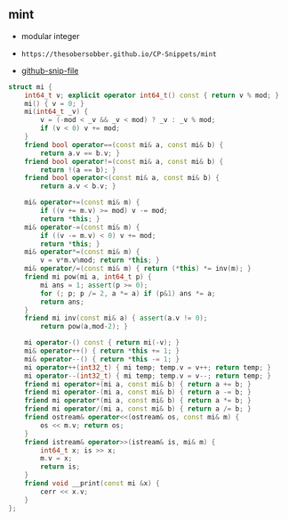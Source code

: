 
## mint

- modular integer
- ```
  https://thesobersobber.github.io/CP-Snippets/mint
  ```
- [github-snip-file](https://github.com/theSoberSobber/CP-Snippets/blob/main/snippets.json#L1903)

```cpp
struct mi {
    int64_t v; explicit operator int64_t() const { return v % mod; }
    mi() { v = 0; }
    mi(int64_t _v) {
        v = (-mod < _v && _v < mod) ? _v : _v % mod;
        if (v < 0) v += mod;
    }
    friend bool operator==(const mi& a, const mi& b) {
        return a.v == b.v; }
    friend bool operator!=(const mi& a, const mi& b) {
        return !(a == b); }
    friend bool operator<(const mi& a, const mi& b) {
        return a.v < b.v; }

    mi& operator+=(const mi& m) {
        if ((v += m.v) >= mod) v -= mod;
        return *this; }
    mi& operator-=(const mi& m) {
        if ((v -= m.v) < 0) v += mod;
        return *this; }
    mi& operator*=(const mi& m) {
        v = v*m.v%mod; return *this; }
    mi& operator/=(const mi& m) { return (*this) *= inv(m); }
    friend mi pow(mi a, int64_t p) {
        mi ans = 1; assert(p >= 0);
        for (; p; p /= 2, a *= a) if (p&1) ans *= a;
        return ans;
    }
    friend mi inv(const mi& a) { assert(a.v != 0);
        return pow(a,mod-2); }

    mi operator-() const { return mi(-v); }
    mi& operator++() { return *this += 1; }
    mi& operator--() { return *this -= 1; }
    mi operator++(int32_t) { mi temp; temp.v = v++; return temp; }
    mi operator--(int32_t) { mi temp; temp.v = v--; return temp; }
    friend mi operator+(mi a, const mi& b) { return a += b; }
    friend mi operator-(mi a, const mi& b) { return a -= b; }
    friend mi operator*(mi a, const mi& b) { return a *= b; }
    friend mi operator/(mi a, const mi& b) { return a /= b; }
    friend ostream& operator<<(ostream& os, const mi& m) {
        os << m.v; return os;
    }
    friend istream& operator>>(istream& is, mi& m) {
        int64_t x; is >> x;
        m.v = x;
        return is;
    }
    friend void __print(const mi &x) {
        cerr << x.v;
    }
};

```
